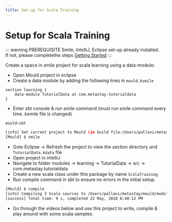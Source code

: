 ```yaml
---
title: Set-up for Scala Training
---
```




# Setup for Scala Training

::: warning PREREQUISITE
Smile, IntelliJ, Eclipse set-up already installed. <br>
If not, please completethe steps [Getting Started](/guide/) 
:::

Create a space in smile project for scala learning using a data-module:
* Open Mould project in eclipse
* Create a data module by adding the following lines in `mould.ksmile`

```
section learning {
	data-module TutorialData at com.metastay.tutorialdata
}
```

* Enter sbt console & run smile command (must run smile command every time .ksmile file is changed)
	
```bash
mould>sbt

[info] Set current project to Mould (in build file:/Users/pallavi/metastay/mould/)
[Mould] $ smile
```

* Goto Eclipse -> Refresh the project to view the section directory and `TutorialData.kdata` file
* Open project in intelliJ
* Navigate to folder modules -> learning -> TutorialData -> src -> com.metastay.tutorialdata 
* Create a new scala class under this package by name `ScalaTraining`
* Run compile command in sbt to ensure no errors in the initial setup.

```bash
[Mould] $ compile
[info] Compiling 3 Scala sources to /Users/pallavi/metastay/mould/modules/learning/TutorialData/target/scala-2.11/classes...
[success] Total time: 9 s, completed 22 May, 2018 6:40:12 PM
```

* Go through the videos below and use this project to write, compile & play around with some scala samples.